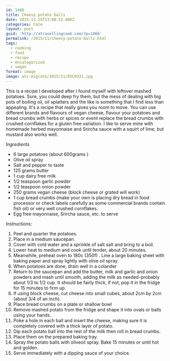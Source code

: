 ```yaml
---
id: 1466
title: Cheesy potato balls
date: 2015-11-25T13:00:52.000Z
categories: Cate
layout: post
guid: 'http://atravellingcook.com/?p=1466'
permalink: /2015/11/cheesy-potato-balls.html
tags:
  - cooking
  - food
  - recipe
  - Uncategorized
  - vegan
format: image
image: atc-migrate/2015/11/DSC0331.jpg
---
```


This is a recipe I developed after I found myself with leftover mashed potatoes. Sure, you could deep fry them, but the mess of dealing with big pots of boiling oil, oil splatters and the like is something that I find less than appealing. It's a recipe that really gives you room to move. You can use different brands and flavours of vegan cheese, flavour your potatoes and bread crumbs with herbs or spices or event replace the bread crumbs with crushed cornflakes for a gluten free variation. I like to serve mine with homemade herbed mayonnaise and Srircha sauce with a squirt of lime, but mustard also works well.

_Ingredients_

-   6 large potatoes (about 600grams )
-   Olive oil spray
-   Salt and pepper to taste
-   125 grams butter
-   1 cup dairy free milk
-   1/2 teaspoon garlic powder
-   1/2 teaspoon onion powder
-   250 grams vegan cheese (block cheese or grated will work)
-   1 cup bread crumbs (make your own is placing dry bread in food processor or check labels carefully as some commercial brands contain fish oil) or very well crushed cornflakes.
-   Egg free mayonnaise, Srircha sauce, etc. to serve

_Instructions:_

1.  Peel and quarter the potatoes.
2.  Place in a medium saucepan.
3.  Cover with cold water and a sprinkle of salt salt and bring to a boil.
4.  Lower heat to medium and cook until tender, about 20 minutes.
5.  Meanwhile, preheat oven to 180c (350f) . Line a large baking sheet with baking paper and spray lightly with olive oil spray.
6.  When potatoes are done, drain well in a colander
7.  Return to the saucepan and add the butter, milk and garlic and onion powders and mash until smooth, adding the milk as needed-probably about 1/3 to 1/2 cup. It should be fairly thick, if not, pop it in the fridge for 15 minutes to firm up.
8.  If using block cheese, cut cheese into small cubes, about 2cm by 2cm (about 3/4 of an inch).
9.  Place bread crumbs on a plate or shallow bowl
10. Remove mashed potato from the fridge and shape it into ovals or balls using your hands.
11. Poke a hole in each ball and insert the cheese, making sure it is completely covered with a thick layer of potato.
12. Dip each potato ball into the rest of the milk then roll in bread crumbs.
13. Place them on the prepared baking tray.
14. Spray the potato balls with oliveoil spray. Bake 15 minutes or until hot and golden.
15. Serve immediately with a dipping sauce of your choice.
